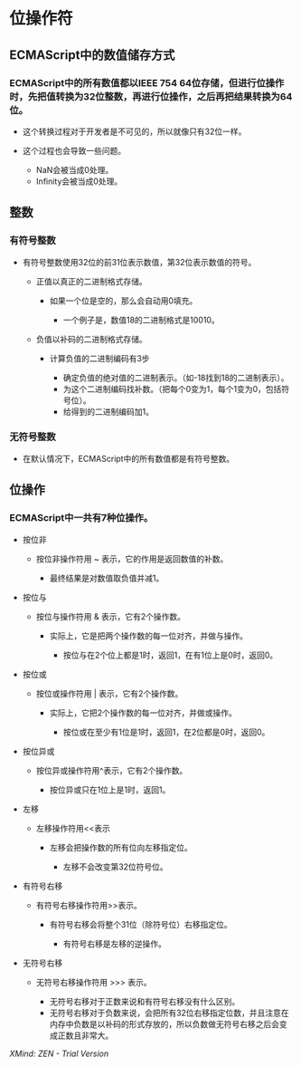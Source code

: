# 位操作符

## ECMAScript中的数值储存方式

### ECMAScript中的所有数值都以IEEE 754 64位存储，但进行位操作时，先把值转换为32位整数，再进行位操作，之后再把结果转换为64位。

- 这个转换过程对于开发者是不可见的，所以就像只有32位一样。
- 这个过程也会导致一些问题。

	- NaN会被当成0处理。
	- Infinity会被当成0处理。

## 整数

### 有符号整数

- 有符号整数使用32位的前31位表示数值，第32位表示数值的符号。

	- 正值以真正的二进制格式存储。

		- 如果一个位是空的，那么会自动用0填充。

			- 一个例子是，数值18的二进制格式是10010。

	- 负值以补码的二进制格式存储。

		- 计算负值的二进制编码有3步

			- 确定负值的绝对值的二进制表示。（如-18找到18的二进制表示）。
			- 为这个二进制编码找补数。（把每个0变为1，每个1变为0，包括符号位）。
			- 给得到的二进制编码加1。

### 无符号整数

- 在默认情况下，ECMAScript中的所有数值都是有符号整数。

## 位操作

### ECMAScript中一共有7种位操作。

- 按位非

	- 按位非操作符用 ~ 表示，它的作用是返回数值的补数。

		- 最终结果是对数值取负值并减1。

- 按位与

	- 按位与操作符用 & 表示，它有2个操作数。

		- 实际上，它是把两个操作数的每一位对齐，并做与操作。

			- 按位与在2个位上都是1时，返回1，在有1位上是0时，返回0。

- 按位或

	- 按位或操作符用 | 表示，它有2个操作数。

		- 实际上，它把2个操作数的每一位对齐，并做或操作。

			- 按位或在至少有1位是1时，返回1，在2位都是0时，返回0。

- 按位异或

	- 按位异或操作符用^表示，它有2个操作数。

		- 按位异或只在1位上是1时，返回1。

- 左移

	- 左移操作符用<<表示

		- 左移会把操作数的所有位向左移指定位。

			- 左移不会改变第32位符号位。

- 有符号右移

	- 有符号右移操作符用>>表示。

		- 有符号右移会将整个31位（除符号位）右移指定位。

			- 有符号右移是左移的逆操作。

- 无符号右移

	- 无符号右移操作符用 >>> 表示。

		- 无符号右移对于正数来说和有符号右移没有什么区别。
		- 无符号右移对于负数来说，会把所有32位右移指定位数，并且注意在内存中负数是以补码的形式存放的，所以负数做无符号右移之后会变成正数且非常大。

*XMind: ZEN - Trial Version*